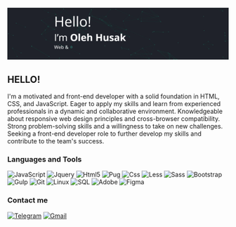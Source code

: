 ![Header](https://github.com/oleh19127/oleh19127/blob/main/assets/header.gif)

## HELLO!

I'm a motivated and front-end developer with a solid foundation in HTML, CSS, and JavaScript. Eager to apply my skills and learn from experienced professionals in a dynamic and collaborative environment. Knowledgeable about responsive web design principles and cross-browser compatibility. Strong problem-solving skills and a willingness to take on new challenges. Seeking a front-end developer role to further develop my skills and contribute to the team's success.

### Languages and Tools

![JavaScript](https://img.shields.io/badge/-JavaScript-090909?style=flat-square&logo=javascript) ![Jquery](https://img.shields.io/badge/-Jquery-090909?style=flat-square&logo=jquery) ![Html5](https://img.shields.io/badge/-Html5-090909?style=flat-square&logo=html5) ![Pug](https://img.shields.io/badge/-Pug-090909?style=flat-square&logo=pug) ![Css](https://img.shields.io/badge/-Css-090909?style=flat-square&logo=css3) ![Less](https://img.shields.io/badge/-Less-090909?style=flat-square&logo=less) ![Sass](https://img.shields.io/badge/-Sass-090909?style=flat-square&logo=sass) ![Bootstrap](https://img.shields.io/badge/-Bootstrap-090909?style=flat-square&logo=bootstrap) ![Gulp](https://img.shields.io/badge/-Gulp-090909?style=flat-square&logo=gulp) ![Git](https://img.shields.io/badge/-Git-090909?style=flat-square&logo=git) ![Linux](https://img.shields.io/badge/-Linux-090909?style=flat-square&logo=linux&logoColor=fff) ![SQL](https://img.shields.io/badge/-SQL-090909?style=flat-square&logo=MYSQL&logoColor=fff) ![Adobe](https://img.shields.io/badge/-Adobe_Photoshop-090909?style=flat-square&logo=adobe) ![Figma](https://img.shields.io/badge/-Figma-090909?style=flat-square&logo=figma)

### Contact me

[![Telegram](https://img.shields.io/badge/-Telegram-090909?style=for-the-badge&logo=telegram)](https://t.me/oleh19127) [![Gmail](https://img.shields.io/badge/-Gmail-090909?style=for-the-badge&logo=gmail)](mailto:oleh19127@gmail.com)
